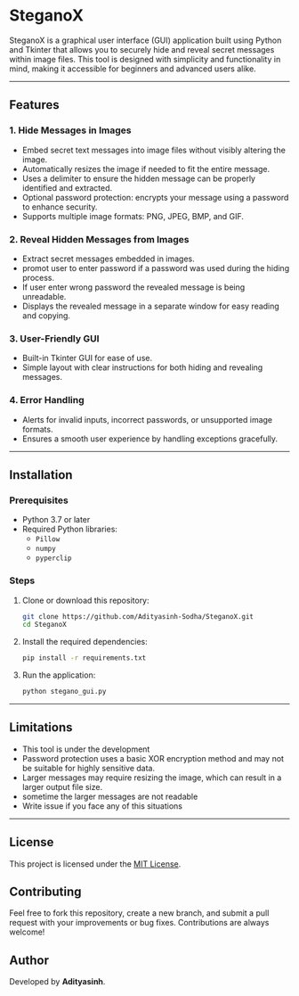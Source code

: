 # SteganoX

SteganoX is a graphical user interface (GUI) application built using Python and Tkinter that allows you to securely hide and reveal secret messages within image files. This tool is designed with simplicity and functionality in mind, making it accessible for beginners and advanced users alike.

---
## Features

### 1. **Hide Messages in Images**
- Embed secret text messages into image files without visibly altering the image.
- Automatically resizes the image if needed to fit the entire message.
- Uses a delimiter to ensure the hidden message can be properly identified and extracted.
- Optional password protection: encrypts your message using a password to enhance security.
- Supports multiple image formats: PNG, JPEG, BMP, and GIF.

### 2. **Reveal Hidden Messages from Images**
- Extract secret messages embedded in images.
- promot user to enter password if a password was used during the hiding process.
- If user enter wrong password the revealed message is being unreadable.
- Displays the revealed message in a separate window for easy reading and copying.

### 3. **User-Friendly GUI**
- Built-in Tkinter GUI for ease of use.
- Simple layout with clear instructions for both hiding and revealing messages.

### 4. **Error Handling**
- Alerts for invalid inputs, incorrect passwords, or unsupported image formats.
- Ensures a smooth user experience by handling exceptions gracefully.

---

## Installation

### Prerequisites
- Python 3.7 or later
- Required Python libraries:
  - `Pillow`
  - `numpy`
  - `pyperclip`

### Steps
1. Clone or download this repository:
   ```bash
   git clone https://github.com/Adityasinh-Sodha/SteganoX.git
   cd SteganoX
   ```
2. Install the required dependencies:
   ```bash
   pip install -r requirements.txt
   ```
3. Run the application:
   ```bash
   python stegano_gui.py
   ```


---

## Limitations
- This tool is under the development
- Password protection uses a basic XOR encryption method and may not be suitable for highly sensitive data.
- Larger messages may require resizing the image, which can result in a larger output file size.
- sometime the larger messages are not readable
- Write issue if you face any of this situations 

---


## License
This project is licensed under the [MIT License](LICENSE).



## Contributing
Feel free to fork this repository, create a new branch, and submit a pull request with your improvements or bug fixes. Contributions are always welcome!



## Author
Developed by **Adityasinh**.
